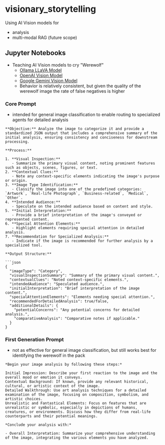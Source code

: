 # visionary_storytelling

Using AI Vision models for
- analysis
- multi-modal RAG (future scope)

## Jupyter Notebooks

- Teaching AI Vision models to cry "Werewolf"
    - [Ollama LLaVA Model](notebooks/ai_vision_image_classification_ollama.ipynb)
    - [OpenAI Vision Model](notebooks/ai_vision_image_classification_openai.ipynb)
    - [Google Gemini Vision Model](notebooks/ai_vision_image_classification_google.ipynb)
    - Behavior is relatively consistent, but given the quality of the werewolf image the rate of false negatives is higher 

### Core Prompt

- intended for general image classification to enable routing to specialized agents for detailed analysis

```
**Objective:** Analyze the image to categorize it and provide a standardized JSON output that includes a comprehensive summary of the initial analysis, ensuring consistency and conciseness for downstream processing.

**Process:**

1. **Visual Inspection:**
   - Summarize the primary visual content, noting prominent features such as objects, scenes, figures, or text.
2. **Contextual Clues:**
   - Note any context-specific elements indicating the image's purpose or origin.
3. **Image Type Identification:**
   - Classify the image into one of the predefined categories: `Artwork`, `Real-life Photograph`, `Business-related`, `Medical`, `Other`.
4. **Intended Audience:**
   - Speculate on the intended audience based on content and style.
5. **Initial Interpretation:**
   - Provide a brief interpretation of the image's conveyed or represented content.
6. **Special Attention Elements:**
   - Highlight elements requiring special attention in detailed analysis.
7. **Recommendation for Specialized Analysis:**
   - Indicate if the image is recommended for further analysis by a specialized tool.

**Output Structure:**

```json
{
  "imageType": "Category",
  "visualInspectionSummary": "Summary of the primary visual content.",
  "contextualClues": "Noted context-specific elements.",
  "intendedAudience": "Speculated audience.",
  "initialInterpretation": "Brief interpretation of the image content.",
  "specialAttentionElements": "Elements needing special attention.",
  "recommendedForDetailedAnalysis": true/false,
  "additionalDetails": {
    "potentialConcerns": "Any potential concerns for detailed analysis.",
    "comparativeAnalysis": "Comparative notes if applicable."
  }
}
```

### First Generation Prompt

- not as effective for general image classification, but still works best for identifying the werewolf in the pack

```
*Begin your image analysis by following these steps:*

Initial Impression: Describe your first reaction to the image and the overall mood or emotion it conveys.
Contextual Background: If known, provide any relevant historical, cultural, or artistic context of the image.
Detailed Walkthrough: Use art analysis techniques for a detailed examination of the image, focusing on composition, symbolism, and artistic choices.
Unrealistic and Fantastical Elements: Focus on features that are unrealistic or symbolic, especially in depictions of humans, creatures, or environments. Discuss how they differ from real-life counterparts and their potential meanings.

*Conclude your analysis with:*

- Overall Interpretation: Summarize your comprehensive understanding of the image, integrating the various elements you have analyzed.
```